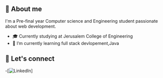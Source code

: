 ## 🚀 About me
I'm a Pre-final year Computer science and Engineering student passionate about web development.
- 🎓 Currently studying at Jerusalem College of Engineering
- 🌱 I’m currently learning full stack devlopement,Java

## 🤝 Let's connect
-[![LinkedIn](https://www.linkedin.com/in/rajadurga-r-6a3b13290)]
